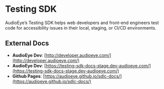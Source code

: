 # Testing SDK

AudioEye’s Testing SDK helps web developers and front-end engineers test code for accessibility issues in their local, staging, or CI/CD environments.

## External Docs

- **AudioEye Dev**: [http://developer.audioeye.com/](http://developer.audioeye.com/)
- **AudioEye Dev**: [https://testing-sdk-docs-stage.dev-audioeye.com/](https://testing-sdk-docs-stage.dev-audioeye.com/)
- **Github Pages**: [https://audioeye.github.io/sdlc-docs/](https://audioeye.github.io/sdlc-docs/)
